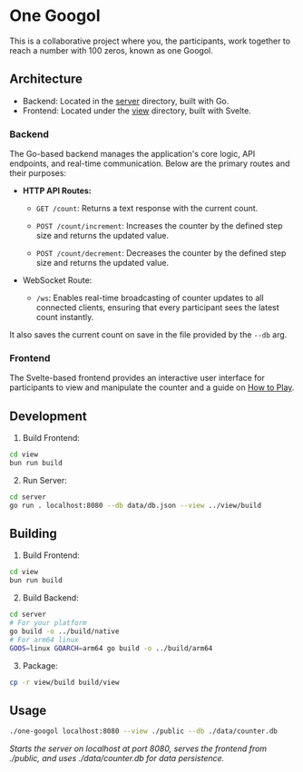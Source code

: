 # One Googol

This is a collaborative project where you, the participants, work together to reach a number with 100 zeros, known as one Googol.

## Architecture

- Backend: Located in the [server](server/) directory, built with Go.
- Frontend: Located under the [view](view/) directory, built with Svelte.

### Backend

The Go-based backend manages the application's core logic, API endpoints, and real-time communication. Below are the primary routes and their purposes:

- **HTTP API Routes:**
  - `GET /count`: Returns a text response with the current count.

  - `POST /count/increment`: Increases the counter by the defined step size and returns the updated value.

  - `POST /count/decrement`: Decreases the counter by the defined step size and returns the updated value.

- WebSocket Route:
  - `/ws`: Enables real-time broadcasting of counter updates to all connected clients, ensuring that every participant sees the latest count instantly.

It also saves the current count on save in the file provided by the `--db` arg.

### Frontend

The Svelte-based frontend provides an interactive user interface for participants to view and manipulate the counter and a guide on [How to Play](https://one-googol.nwrenger.dev/faq).

## Development

1. Build Frontend:
```sh
cd view
bun run build
```

2. Run Server:
```sh
cd server
go run . localhost:8080 --db data/db.json --view ../view/build
``` 

## Building

1. Build Frontend:
```sh
cd view
bun run build
```

2. Build Backend:
```sh
cd server
# For your platform
go build -o ../build/native
# For arm64 linux
GOOS=linux GOARCH=arm64 go build -o ../build/arm64
```

3. Package:
```sh
cp -r view/build build/view
```

## Usage

```sh
./one-googol localhost:8080 --view ./public --db ./data/counter.db
```
_Starts the server on localhost at port 8080, serves the frontend from ./public, and uses ./data/counter.db for data persistence._
